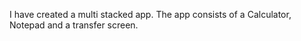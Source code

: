 I have created a multi stacked app. The app consists of a Calculator, Notepad and a transfer screen.
